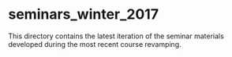seminars_winter_2017
========

This directory contains the latest iteration of the seminar materials developed during the most recent course revamping. 


